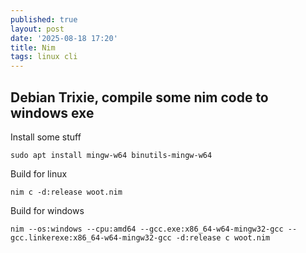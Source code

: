 ```yaml
---
published: true
layout: post
date: '2025-08-18 17:20'
title: Nim
tags: linux cli 
---
```

## Debian Trixie, compile some nim code to windows exe

Install some stuff

    sudo apt install mingw-w64 binutils-mingw-w64

Build for linux

    nim c -d:release woot.nim

Build for windows

    nim --os:windows --cpu:amd64 --gcc.exe:x86_64-w64-mingw32-gcc --gcc.linkerexe:x86_64-w64-mingw32-gcc -d:release c woot.nim
